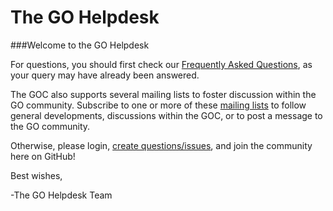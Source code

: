 The GO Helpdesk
===
<!--
Please note that no one will be staffing the helpdesk over the holiday period. We will be back on January 3rd. Please expect some delays in answering questions.
-->
###Welcome to the GO Helpdesk

For questions, you should first check our [Frequently Asked Questions](http://geneontology.org/faq-page), as your query may have already been answered. </p>

The GOC also supports several mailing lists to foster discussion within the GO community. Subscribe to one or more of these [mailing lists](http://www.geneontology.org/page/go-mailing-lists) to follow general developments, discussions within the GOC, or to post a message to the GO community.

Otherwise, please login, [create questions/issues](https://github.com/geneontology/helpdesk/issues), and join the community here on GitHub!

Best wishes,

-The GO Helpdesk Team
